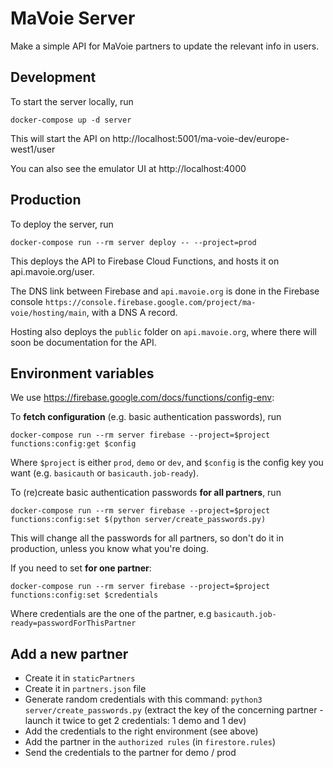 # MaVoie Server

Make a simple API for MaVoie partners to update the relevant info in users.

## Development

To start the server locally, run

```
docker-compose up -d server
```

This will start the API on http://localhost:5001/ma-voie-dev/europe-west1/user

You can also see the emulator UI at http://localhost:4000


## Production

To deploy the server, run

```
docker-compose run --rm server deploy -- --project=prod
```

This deploys the API to Firebase Cloud Functions, and hosts it on api.mavoie.org/user.

The DNS link between Firebase and `api.mavoie.org` is done in the Firebase console `https://console.firebase.google.com/project/ma-voie/hosting/main`, with a DNS A record.

Hosting also deploys the `public` folder on `api.mavoie.org`, where there will soon be documentation for the API.


## Environment variables

We use https://firebase.google.com/docs/functions/config-env:

To **fetch configuration** (e.g. basic authentication passwords), run

```
docker-compose run --rm server firebase --project=$project functions:config:get $config
```

Where `$project` is either `prod`, `demo` or `dev`, and `$config` is the config key you want (e.g. `basicauth` or `basicauth.job-ready`).

To (re)create basic authentication passwords **for all partners**, run

```
docker-compose run --rm server firebase --project=$project functions:config:set $(python server/create_passwords.py)
```

This will change all the passwords for all partners, so don't do it in production, unless you know what you're doing.

If you need to set **for one partner**:

```
docker-compose run --rm server firebase --project=$project functions:config:set $credentials
```
Where credentials are the one of the partner, e.g `basicauth.job-ready=passwordForThisPartner`

## Add a new partner

* Create it in `staticPartners`
* Create it in `partners.json` file
* Generate random credentials with this command: `python3 server/create_passwords.py` (extract the key of the concerning partner - launch it twice to get 2 credentials: 1 demo and 1 dev)
* Add the credentials to the right environment (see above)
* Add the partner in the `authorized rules` (in `firestore.rules`)
* Send the credentials to the partner for demo / prod

